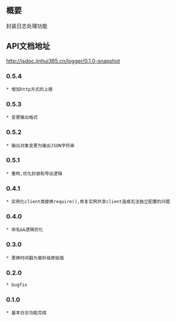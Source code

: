 ## 概要

封装日志处理功能

## API文档地址

http://jsdoc.jinhui365.cn/logger/0.1.0-snapshot
### 0.5.4
    * 增加http方式的上报
### 0.5.3
    * 变更输出格式
### 0.5.2
    * 输出对象变更为输出JSON字符串
### 0.5.1
    * 重构,优化封装和导出逻辑
### 0.4.1
    * 实例化client类替换require(),修复实例共享client造成无法独立配置的问题
### 0.4.0
    * 命名&&逻辑优化
### 0.3.0
    * 更换时间戳为毫秒级原始值
### 0.2.0
    * bugfix
### 0.1.0
    * 基本日志功能完成